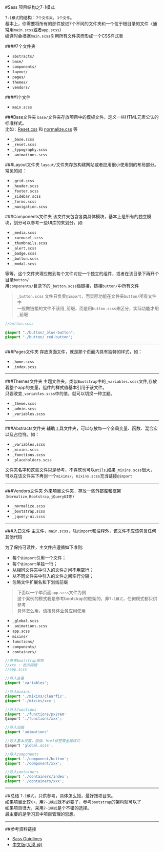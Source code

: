 #Sass 项目结构之7-1模式

`7-1模式`的结构：`7个文件夹`，`1个文件`。<br>
基本上，你需要将所有的部件放进7个不同的文件夹和一个位于根目录的文件（通常用`main.scss`或者`app.scss`）<br>
编译时会根据`main.scss`引用所有文件夹而形成一个CSS样式表

####7个文件夹
- `abstracts/`
- `base/`
- `components/`
- `layout/`
- `pages/`
- `themes/`
- `vendors/`

####1个文件
- `main.scss`

###Base文件夹
`base/`文件夹存放项目中的模板文件。定义一些HTML元素公认的标准样式。<br>
比如：[Reset.css](https://meyerweb.com/eric/tools/css/reset/) 和 [normalize.css](http://necolas.github.io/normalize.css/) 等

- `_base.scss`
- `_reset.scss`
- `_typography.scss`
- `_animations.scss`

###Layout文件夹
`layout/`文件夹存放构建网站或者应用很小使用到的布局部分。常见的如：

- `_grid.scss`
- `_header.scss`
- `_footer.scss`
- `_sidebar.scss`
- `_forms.scss`
- `_navigation.scss`

###Components文件夹
该文件夹包含各类具体模块，基本上是所有的独立模块，划分可以参考一些UI库的来划分，如:

- `_media.scss`
- `_carousel.scss`
- `_thumbnails.scss`
- `_alert.scss`
- `_badge.scss`
- `_button.scss`
- `_modal.scss`

等等，这个文件夹理应做到每个文件对应一个独立的组件，或者在该目录下再开个目录`button/`<br>
用`components/`目录下的`_button.scss`做链接，链接`button/`中所有文件<br>

>`_button.scss` 文件只负责`@import`，而实际功能在文件夹`button/`所有文件中<br>
>一般做链接的文件不该用`_`前缀，而是用`button.scss`来区分，实际功能才用`_`前缀

```scss
//button.scss

@import "./button/_blue-button";
@import "./button/_red-button";
```

---

###Pages文件夹
存放页面文件，就是那个页面内具有独特的样式，如：

- `_home.scss`
- `_index.scss`

---

###Themes文件夹
主题文件夹，类似`Bootstrap`中的`_variables.scss`文件,存放着整个app的变量，组件的样式值基本引用于该文件。<br>
只要改变`_variables.scss`中的值，就可以切换一种主题。

- `_theme.scss`
- `_admin.scss`
- `_variables.scss`

---

###Abstracts文件夹
辅助工具文件夹，可以存放每一个全局变量、函数、混合宏以及占位符。如：<br>

- `_variables.scss`
- `_mixins.scss`
- `_functions.scss`
- `_placeholders.scss`

文件夹名字和这些文件只是参考，不喜欢也可以`utils`,如果`_mixins.scss`很大，<br>
可以在该文件夹下再创一个`mixins/`，`mixins.scss`充当链接`@import`

---

###Vendors文件夹
外来项目文件夹，存放一些外部库和框架`(Normalize,Bootstrap,jQueryUI等)`

- `_normalize.scss`
- `_bootstrap.scss`
- `_jquery-ui.scss`

---

###入口文件
主文件，`main.scss`，除`@import`和注释外，该文件不应该包含任何其他代码<br>

为了保持可读性，主文件应遵循如下准则:
- 每个`@import`引用一个文件；
- 每个`@import`单独一行；
- 从相同文件夹中引入的文件之间不用空行；
- 从不同文件夹中引入的文件之间空行分隔；
- 忽略文件扩展名和下划线前缀

>下面以一个单页面`app.scss`文件为例<br>
>这个案例的模式我是参考bootstrap的框架的，非`7-1模式`，任何模式都只供参考<br>
>具体怎么用，请按具体业务应用使用

- `_global.scss`
- `_animations.scss`
- `app.scss`
- `mixins/`
- `functions/`
- `components/`
- `containers/`

```scss
//参考bootstrap架构
//xxx : 表示同理
//app.scss

//导入变量
@import 'variables';

//导入mixins
@import './mixins/clearfix';
@import './mixins/xxx';

//导入functions
@import './functions/px2rem'
@import './functions/xxx';

//导入动画
@import 'animations'

//导入基本设置，排版、html标签等全局样式
@import 'global.scss';

//导入components
@import './component/button';
@import './component/xxx';

//导入containers
@import './containers/index';
@import './containers/xxx';
```

---

##总结
`7-1模式`，只供参考，具体怎么搭，最好按项目来。<br>
如果项目比较小，用`7-1模式`就不必要了，参考`bootstrap`的架构就可以了<br>
如果项目很大，采用`7-1模式`是个不错的选择。<br>
最主要的是学习其中项目管理的思想。

---

##参考资料链接

- [Sass Guidlines](https://sass-guidelin.es/#options-panel)
- [中文版(大漠.译)](https://github.com/HugoGiraudel/sass-guidelines/tree/master/pages/zh)
